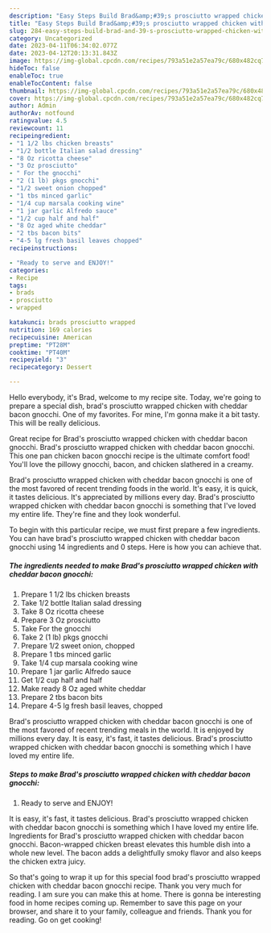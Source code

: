 ```yaml
---
description: "Easy Steps Build Brad&amp;#39;s prosciutto wrapped chicken with cheddar bacon gnocchi the Delicious"
title: "Easy Steps Build Brad&amp;#39;s prosciutto wrapped chicken with cheddar bacon gnocchi the Delicious"
slug: 284-easy-steps-build-brad-and-39-s-prosciutto-wrapped-chicken-with-cheddar-bacon-gnocchi-the-delicious
category: Uncategorized
date: 2023-04-11T06:34:02.077Z
date: 2023-04-12T20:13:31.843Z
image: https://img-global.cpcdn.com/recipes/793a51e2a57ea79c/680x482cq70/brads-prosciutto-wrapped-chicken-with-cheddar-bacon-gnocchi-recipe-main-photo.jpg
hideToc: false
enableToc: true
enableTocContent: false
thumbnail: https://img-global.cpcdn.com/recipes/793a51e2a57ea79c/680x482cq70/brads-prosciutto-wrapped-chicken-with-cheddar-bacon-gnocchi-recipe-main-photo.jpg
cover: https://img-global.cpcdn.com/recipes/793a51e2a57ea79c/680x482cq70/brads-prosciutto-wrapped-chicken-with-cheddar-bacon-gnocchi-recipe-main-photo.jpg
author: Admin
authorAv: notfound
ratingvalue: 4.5
reviewcount: 11
recipeingredient:
- "1 1/2 lbs chicken breasts"
- "1/2 bottle Italian salad dressing"
- "8 Oz ricotta cheese"
- "3 Oz prosciutto"
- " For the gnocchi"
- "2 (1 lb) pkgs gnocchi"
- "1/2 sweet onion chopped"
- "1 tbs minced garlic"
- "1/4 cup marsala cooking wine"
- "1 jar garlic Alfredo sauce"
- "1/2 cup half and half"
- "8 Oz aged white cheddar"
- "2 tbs bacon bits"
- "4-5 lg fresh basil leaves chopped"
recipeinstructions:

- "Ready to serve and ENJOY!"
categories:
- Recipe
tags:
- brads
- prosciutto
- wrapped

katakunci: brads prosciutto wrapped 
nutrition: 169 calories
recipecuisine: American
preptime: "PT28M"
cooktime: "PT40M"
recipeyield: "3"
recipecategory: Dessert

---
```



Hello everybody, it's Brad, welcome to my recipe site. Today, we're going to prepare a special dish, brad&#39;s prosciutto wrapped chicken with cheddar bacon gnocchi. One of my favorites. For mine, I'm gonna make it a bit tasty. This will be really delicious.

Great recipe for Brad&#39;s prosciutto wrapped chicken with cheddar bacon gnocchi. Brad&#39;s prosciutto wrapped chicken with cheddar bacon gnocchi. This one pan chicken bacon gnocchi recipe is the ultimate comfort food! You&#39;ll love the pillowy gnocchi, bacon, and chicken slathered in a creamy.

Brad&#39;s prosciutto wrapped chicken with cheddar bacon gnocchi is one of the most favored of recent trending foods in the world. It's easy, it is quick, it tastes delicious. It's appreciated by millions every day. Brad&#39;s prosciutto wrapped chicken with cheddar bacon gnocchi is something that I've loved my entire life. They're fine and they look wonderful.


To begin with this particular recipe, we must first prepare a few ingredients. You can have brad&#39;s prosciutto wrapped chicken with cheddar bacon gnocchi using 14 ingredients and 0 steps. Here is how you can achieve that.

<!--inarticleads1-->

##### The ingredients needed to make Brad&#39;s prosciutto wrapped chicken with cheddar bacon gnocchi:

1. Prepare 1 1/2 lbs chicken breasts
1. Take 1/2 bottle Italian salad dressing
1. Take 8 Oz ricotta cheese
1. Prepare 3 Oz prosciutto
1. Take  For the gnocchi
1. Take 2 (1 lb) pkgs gnocchi
1. Prepare 1/2 sweet onion, chopped
1. Prepare 1 tbs minced garlic
1. Take 1/4 cup marsala cooking wine
1. Prepare 1 jar garlic Alfredo sauce
1. Get 1/2 cup half and half
1. Make ready 8 Oz aged white cheddar
1. Prepare 2 tbs bacon bits
1. Prepare 4-5 lg fresh basil leaves, chopped


Brad&#39;s prosciutto wrapped chicken with cheddar bacon gnocchi is one of the most favored of recent trending meals in the world. It is enjoyed by millions every day. It is easy, it&#39;s fast, it tastes delicious. Brad&#39;s prosciutto wrapped chicken with cheddar bacon gnocchi is something which I have loved my entire life. 

<!--inarticleads2-->

##### Steps to make Brad&#39;s prosciutto wrapped chicken with cheddar bacon gnocchi:


1. Ready to serve and ENJOY!

It is easy, it&#39;s fast, it tastes delicious. Brad&#39;s prosciutto wrapped chicken with cheddar bacon gnocchi is something which I have loved my entire life. Ingredients for Brad&#39;s prosciutto wrapped chicken with cheddar bacon gnocchi. Bacon-wrapped chicken breast elevates this humble dish into a whole new level. The bacon adds a delightfully smoky flavor and also keeps the chicken extra juicy. 

So that's going to wrap it up for this special food brad&#39;s prosciutto wrapped chicken with cheddar bacon gnocchi recipe. Thank you very much for reading. I am sure you can make this at home. There is gonna be interesting food in home recipes coming up. Remember to save this page on your browser, and share it to your family, colleague and friends. Thank you for reading. Go on get cooking!
